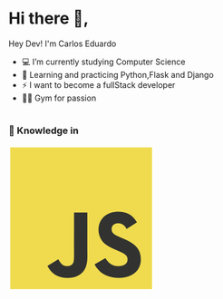 # Hi there 👋, 
Hey Dev! I'm Carlos Eduardo

- 💻 I’m currently studying Computer Science
- 🔭 Learning and practicing Python,Flask and Django
- ⚡ I want to become a fullStack developer
- 🏋️‍♂️ Gym for passion

#
### 🧠 Knowledge in
<picture>
 <source media="(prefers-color-scheme: dark)" srcset="https://raw.githubusercontent.com/devicons/devicon/master/icons/javascript/javascript-original.svg">
 <source media="(prefers-color-scheme: light)" srcset="https://raw.githubusercontent.com/devicons/devicon/master/icons/javascript/javascript-original.svg">
 <img alt="YOUR-ALT-TEXT" src="https://raw.githubusercontent.com/devicons/devicon/master/icons/javascript/javascript-original.svg">
</picture>
<!--
**carlosEduardo-hub/carlosEduardo-hub** is a ✨ _special_ ✨ repository because its `README.md` (this file) appears on your GitHub profile.

Here are some ideas to get you started:

- 🔭 I’m currently working on ...
- 🌱 I’m currently learning ...
- 👯 I’m looking to collaborate on ...
- 🤔 I’m looking for help with ...
- 💬 Ask me about ...
- 📫 How to reach me: ...
- 😄 Pronouns: ...
- ⚡ Fun fact: ...
-->
